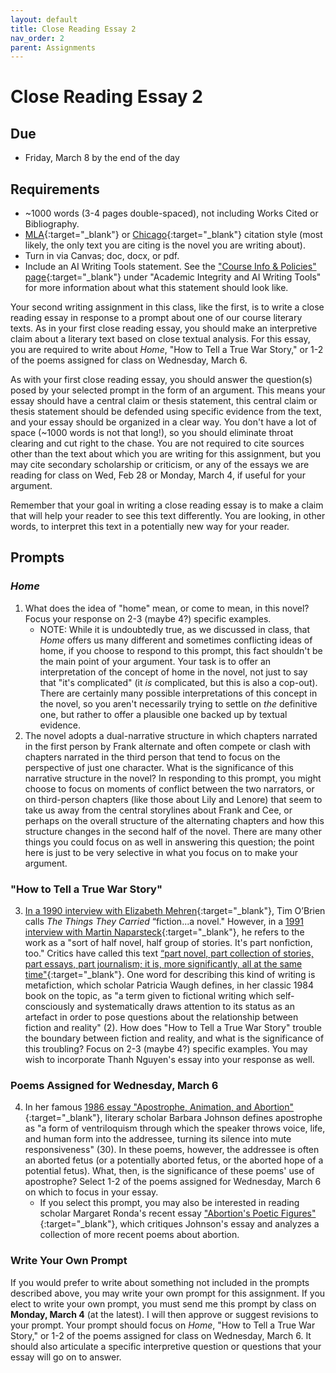 ```yaml
---
layout: default
title: Close Reading Essay 2
nav_order: 2
parent: Assignments
---
```

# Close Reading Essay 2
## Due
- Friday, March 8 by the end of the day

## Requirements
- ~1000 words (3-4 pages double-spaced), not including Works Cited or Bibliography.
- [MLA](https://owl.purdue.edu/owl/research_and_citation/mla_style/mla_formatting_and_style_guide/mla_formatting_and_style_guide.html){:target="_blank"} or [Chicago](https://owl.purdue.edu/owl/research_and_citation/chicago_manual_17th_edition/cmos_formatting_and_style_guide/chicago_manual_of_style_17th_edition.html){:target="_blank"} citation style (most likely, the only text you are citing is the novel you are writing about).
- Turn in via Canvas; doc, docx, or pdf.
- Include an AI Writing Tools statement. See the ["Course Info & Policies" page](https://lindsaythomas.net/engl3630s24/course-info-policies.html#academic-integrity-and-ai-writing-tools){:target="_blank"} under "Academic Integrity and AI Writing Tools" for more information about what this statement should look like.

Your second writing assignment in this class, like the first, is to write a close reading essay in response to a prompt about one of our course literary texts. As in your first close reading essay, you should make an interpretive claim about a literary text based on close textual analysis. For this essay, you are required to write about *Home*, "How to Tell a True War Story," or 1-2 of the poems assigned for class on Wednesday, March 6.

As with your first close reading essay, you should answer the question(s) posed by your selected prompt in the form of an argument. This means your essay should have a central claim or thesis statement, this central claim or thesis statement should be defended using specific evidence from the text, and your essay should be organized in a clear way. You don't have a lot of space (~1000 words is not that long!), so you should eliminate throat clearing and cut right to the chase. You are not required to cite sources other than the text about which you are writing for this assignment, but you may cite secondary scholarship or criticism, or any of the essays we are reading for class on Wed, Feb 28 or Monday, March 4, if useful for your argument.

Remember that your goal in writing a close reading essay is to make a claim that will help your reader to see this text differently. You are looking, in other words, to interpret this text in a potentially new way for your reader.

## Prompts
### *Home*
1. What does the idea of "home" mean, or come to mean, in this novel? Focus your response on 2-3 (maybe 4?) specific examples.
    - NOTE: While it is undoubtedly true, as we discussed in class, that *Home* offers us many different and sometimes conflicting ideas of home, if you choose to respond to this prompt, this fact shouldn't be the main point of your argument. Your task is to offer an interpretation of the concept of home in the novel, not just to say that "it's complicated" (it *is* complicated, but this is also a cop-out). There are certainly many possible interpretations of this concept in the novel, so you aren't necessarily trying to settle on *the* definitive one, but rather to offer a plausible one backed up by textual evidence.
2. The novel adopts a dual-narrative structure in which chapters narrated in the first person by Frank alternate and often compete or clash with chapters narrated in the third person that tend to focus on the perspective of just one character. What is the significance of this narrative structure in the novel? In responding to this prompt, you might choose to focus on moments of conflict between the two narrators, or on third-person chapters (like those about Lily and Lenore) that seem to take us away from the central storylines about Frank and Cee, or perhaps on the overall structure of the alternating chapters and how this structure changes in the second half of the novel. There are many other things you could focus on as well in answering this question; the point here is just to be very selective in what you focus on to make your argument.

### "How to Tell a True War Story"
3. [In a 1990 interview with Elizabeth Mehren](https://www.latimes.com/archives/la-xpm-1990-03-11-vw-490-story.html){:target="_blank"}, Tim O’Brien calls *The Things They Carried* “fiction...a novel." However, in a [1991 interview with Martin Naparsteck](https://www.jstor.org/stable/1208335?seq=8){:target="_blank"}, he refers to the work as a "sort of half novel, half group of stories. It's part nonfiction, too." Critics have called this text [“part novel, part collection of stories, part essays, part journalism; it is, more significantly, all at the same time"](https://www.proquest.com/docview/212447437?pq-origsite=gscholar&fromopenview=true&sourcetype=Scholarly%20Journals){:target="_blank"}. One word for describing this kind of writing is metafiction, which scholar Patricia Waugh defines, in her classic 1984 book on the topic, as "a term given to fictional writing which self-consciously and systematically draws attention to its status as an artefact in order to pose questions about the relationship between fiction and reality" (2). How does "How to Tell a True War Story" trouble the boundary between fiction and reality, and what is the significance of this troubling? Focus on 2-3 (maybe 4?) specific examples. You may wish to incorporate Thanh Nguyen's essay into your response as well.

### Poems Assigned for Wednesday, March 6
4. In her famous [1986 essay "Apostrophe, Animation, and Abortion"](https://www.sas.upenn.edu/~cavitch/pdf-library/Johnson_Apostrophe.pdf){:target="_blank"}, literary scholar Barbara Johnson defines apostrophe as "a form of ventriloquism through which the speaker throws voice, life, and human form into the addressee, turning its silence into mute responsiveness" (30). In these poems, however, the addressee is often an aborted fetus (or a potentially aborted fetus, or the aborted hope of a potential fetus). What, then, is the significance of these poems' use of apostrophe? Select 1-2 of the poems assigned for Wednesday, March 6 on which to focus in your essay.
    - If you select this prompt, you may also be interested in reading scholar Margaret Ronda's recent essay ["Abortion's Poetic Figures"](https://post45.org/2023/06/abortions-poetic-figures/){:target="_blank"}, which critiques Johnson's essay and analyzes a collection of more recent poems about abortion.

### Write Your Own Prompt
If you would prefer to write about something not included in the prompts described above, you may write your own prompt for this assignment. If you elect to write your own prompt, you must send me this prompt by class on **Monday, March 4** (at the latest). I will then approve or suggest revisions to your prompt. Your prompt should focus on *Home*, "How to Tell a True War Story," or 1-2 of the poems assigned for class on Wednesday, March 6. It should also articulate a specific interpretive question or questions that your essay will go on to answer.

